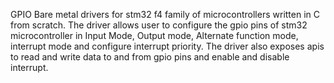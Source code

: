 GPIO Bare metal drivers for stm32 f4 family of microcontrollers written in C from scratch. The driver allows user to configure the gpio pins of stm32 microcontroller in Input Mode, Output mode, Alternate function mode, interrupt mode and configure interrupt priority. 
The driver also exposes apis to read and write data to and from gpio pins and enable and disable interrupt.
